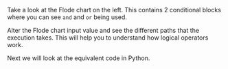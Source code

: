 Take a look at the Flode chart on the left. This contains 2 conditional blocks where you can see `and` and `or` being used.

Alter the Flode chart input value and see the different paths that the execution takes. This will help you to understand how logical operators work.

Next we will look at the equivalent code in Python.